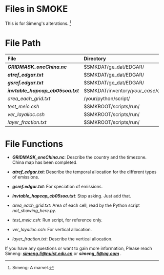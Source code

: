 # Files in SMOKE
This is for Simeng's alterations. [^RUNOOB]
[^RUNOOB]: Simeng: A marvel. 

# File Path

| File  | Directory |
| :---- | :---- |
| ***GRIDMASK\_oneChina.nc*** | $SMKDAT/ge\_dat/EDGAR/ |
| ***atref\_edgar.txt*** | $SMKDAT/ge\_dat/EDGAR/ |
| ***gsref.edgar.txt*** | $SMKDAT/ge\_dat/EDGAR/ |
| ***invtable\_hapcap\_cb05soa.txt*** | $SMKDAT/inventory/*your_case*/other/ |
| *area_each_grid.txt* | /your/python/script/ |
| *test\_meic.csh* | $SMKROOT/scripts/run/ |
| *ver\_layalloc.csh* | $SMKROOT/scripts/run/ |
| *layer_fraction.txt* | $SMKROOT/scripts/run/ |


# File Functions

* ***GRIDMASK\_oneChina.nc***: Describe the country and the timezone. China map has been completed. 

* ***atref\_edgar.txt***: Describe the temporal allocation for the different types of emissions. 

* ***gsref.edgar.txt***: For speciation of emissions.

* ***invtable\_hapcap\_cb05soa.txt***: Stop asking. Just add that. 

* *area_each_grid.txt*: Area of each cell, read by the Python script *not_showing_here.py*. 

* *test\_meic.csh*: Run script, for reference only.

* *ver\_layalloc.csh*: For vertical allocation. 

* *layer_fraction.txt*: Describe the vertical allocation. 

If you have any questions or want to gain more information,
Please reach Simeng: ***simeng.li@nuist.edu.cn*** or ***simeng\_li@qq.com*** .
